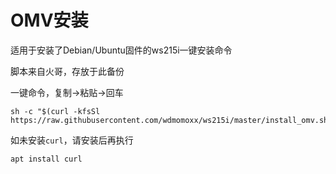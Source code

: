 OMV安装
===

适用于安装了Debian/Ubuntu固件的ws215i一键安装命令

脚本来自火哥，存放于此备份

一键命令，复制->粘贴->回车

```
sh -c "$(curl -kfsSl https://raw.githubusercontent.com/wdmomoxx/ws215i/master/install_omv.sh)"
```

如未安装`curl`，请安装后再执行

```
apt install curl
```
